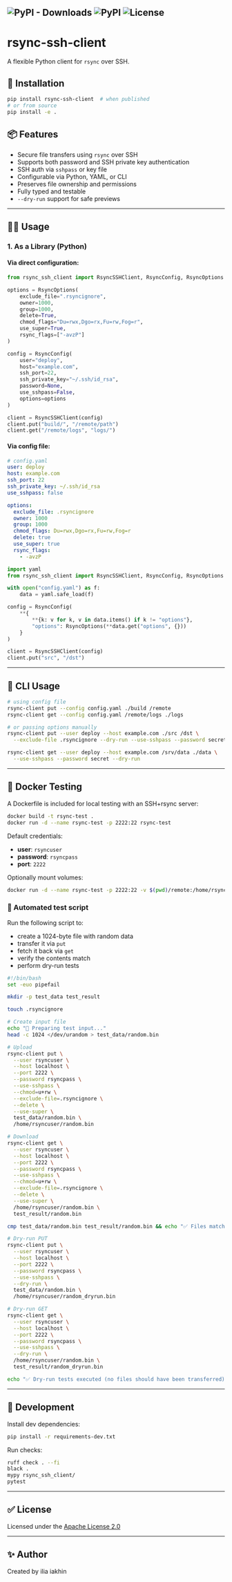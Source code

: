 ![PyPI - Downloads](https://img.shields.io/pypi/dm/rsync-ssh-client)
![PyPI](https://img.shields.io/pypi/v/rsync-ssh-client)
![License](https://img.shields.io/pypi/l/rsync-ssh-client)
---
# rsync-ssh-client

A flexible Python client for `rsync` over SSH.

## 🚀 Installation

```bash
pip install rsync-ssh-client  # when published
# or from source
pip install -e .
```

## 📦 Features

* Secure file transfers using `rsync` over SSH
* Supports both password and SSH private key authentication
* SSH auth via `sshpass` or key file
* Configurable via Python, YAML, or CLI
* Preserves file ownership and permissions
* Fully typed and testable
* `--dry-run` support for safe previews

---

## 🧑‍💻 Usage

### 1. As a Library (Python)

#### Via direct configuration:

```python
from rsync_ssh_client import RsyncSSHClient, RsyncConfig, RsyncOptions

options = RsyncOptions(
    exclude_file=".rsyncignore",
    owner=1000,
    group=1000,
    delete=True,
    chmod_flags="Du=rwx,Dgo=rx,Fu=rw,Fog=r",
    use_super=True,
    rsync_flags=["-avzP"]
)

config = RsyncConfig(
    user="deploy",
    host="example.com",
    ssh_port=22,
    ssh_private_key="~/.ssh/id_rsa",
    password=None,
    use_sshpass=False,
    options=options
)

client = RsyncSSHClient(config)
client.put("build/", "/remote/path")
client.get("/remote/logs", "logs/")
```

#### Via config file:

```yaml
# config.yaml
user: deploy
host: example.com
ssh_port: 22
ssh_private_key: ~/.ssh/id_rsa
use_sshpass: false

options:
  exclude_file: .rsyncignore
  owner: 1000
  group: 1000
  chmod_flags: Du=rwx,Dgo=rx,Fu=rw,Fog=r
  delete: true
  use_super: true
  rsync_flags:
    - -avzP
```

```python
import yaml
from rsync_ssh_client import RsyncSSHClient, RsyncConfig, RsyncOptions

with open("config.yaml") as f:
    data = yaml.safe_load(f)

config = RsyncConfig(
    **{
        **{k: v for k, v in data.items() if k != "options"},
        "options": RsyncOptions(**data.get("options", {}))
    }
)

client = RsyncSSHClient(config)
client.put("src", "/dst")
```

---

## 📿 CLI Usage

```bash
# using config file
rsync-client put --config config.yaml ./build /remote
rsync-client get --config config.yaml /remote/logs ./logs

# or passing options manually
rsync-client put --user deploy --host example.com ./src /dst \
  --exclude-file .rsyncignore --dry-run --use-sshpass --password secret

rsync-client get --user deploy --host example.com /srv/data ./data \
  --use-sshpass --password secret --dry-run
```

---

## 🐳 Docker Testing

A Dockerfile is included for local testing with an SSH+rsync server:

```bash
docker build -t rsync-test .
docker run -d --name rsync-test -p 2222:22 rsync-test
```

Default credentials:

* **user**: `rsyncuser`
* **password**: `rsyncpass`
* **port**: `2222`

Optionally mount volumes:

```bash
docker run -d --name rsync-test -p 2222:22 -v $(pwd)/remote:/home/rsyncuser/remote rsync-test
```

### 🔁 Automated test script

Run the following script to:

* create a 1024-byte file with random data
* transfer it via `put`
* fetch it back via `get`
* verify the contents match
* perform dry-run tests

```bash
#!/bin/bash
set -euo pipefail

mkdir -p test_data test_result

touch .rsyncignore

# Create input file
echo "🔧 Preparing test input..."
head -c 1024 </dev/urandom > test_data/random.bin

# Upload
rsync-client put \
  --user rsyncuser \
  --host localhost \
  --port 2222 \
  --password rsyncpass \
  --use-sshpass \
  --chmod=u+rw \
  --exclude-file=.rsyncignore \
  --delete \
  --use-super \
  test_data/random.bin \
  /home/rsyncuser/random.bin

# Download
rsync-client get \
  --user rsyncuser \
  --host localhost \
  --port 2222 \
  --password rsyncpass \
  --use-sshpass \
  --chmod=u+rw \
  --exclude-file=.rsyncignore \
  --delete \
  --use-super \
  /home/rsyncuser/random.bin \
  test_result/random.bin

cmp test_data/random.bin test_result/random.bin && echo "✅ Files match!"

# Dry-run PUT
rsync-client put \
  --user rsyncuser \
  --host localhost \
  --port 2222 \
  --password rsyncpass \
  --use-sshpass \
  --dry-run \
  test_data/random.bin \
  /home/rsyncuser/random_dryrun.bin

# Dry-run GET
rsync-client get \
  --user rsyncuser \
  --host localhost \
  --port 2222 \
  --password rsyncpass \
  --use-sshpass \
  --dry-run \
  /home/rsyncuser/random.bin \
  test_result/random_dryrun.bin

echo "✅ Dry-run tests executed (no files should have been transferred)"
```

---

## 🤮 Development

Install dev dependencies:

```bash
pip install -r requirements-dev.txt
```

Run checks:

```bash
ruff check . --fi
black .
mypy rsync_ssh_client/
pytest
```

---

## ✅ License

Licensed under the [Apache License 2.0](http://www.apache.org/licenses/LICENSE-2.0)

---
## ✨ Author

Created by ilia iakhin
